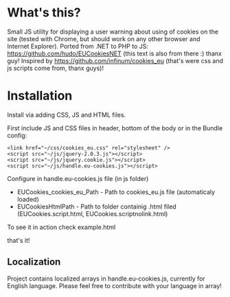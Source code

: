 # What's this?

Small JS utility for displaying a user warning about using of cookies on the site (tested with Chrome, but should work on any other browser and Internet Explorer). Ported from .NET to PHP to JS: https://github.com/hudo/EUCookiesNET (this text is also from there :) thanx guy! Inspired by https://github.com/infinum/cookies_eu (that's were css and js scripts come from, thanx guys)!

# Installation

Install via adding CSS, JS and HTML files.

First include JS and CSS files in header, bottom of the body or in the Bundle config:

    <link href="~/css/cookies_eu.css" rel="stylesheet" />
    <script src="~/js/jquery-2.0.3.js"></script>
    <script src="~/js/jquery.cookie.js"></script>
    <script src="~/js/handle.eu-cookies.js"></script>
    
Configure in handle.eu-cookies.js file (in js folder)
  - EUCookies_cookies_eu_Path - Path to cookies_eu.js file (automaticaly loaded)
  - EUCookiesHtmlPath - Path to folder containig .html filed (EUCookies.script.html, EUCookies.scriptnolink.html)

To see it in action check example.html

that's it!


## Localization

Project contains localized arrays in handle.eu-cookies.js, currently for English language. Please feel free to contribute with your language in array!
